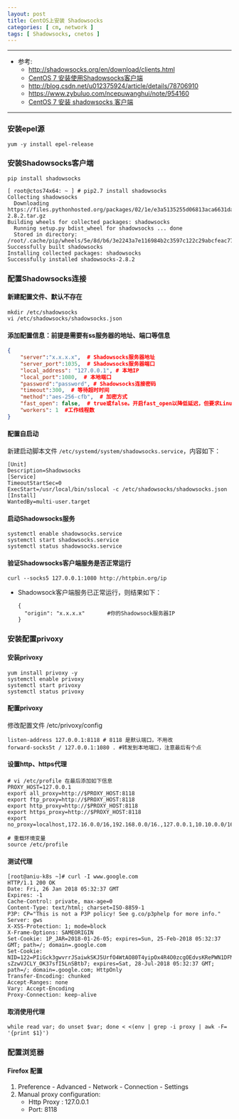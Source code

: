 ```yaml
---
layout: post
title: CentOS上安装 Shadowsocks
categories: [ cm, network ]
tags: [ Shadowsocks, cnetos ]
---
```


---

* 参考: 
  * <http://shadowsocks.org/en/download/clients.html>
  * [CentOS 7 安装使用Shadowsocks客户端](https://blog.csdn.net/wh211212/article/details/79165415)
  * <http://blog.csdn.net/u012375924/article/details/78706910>
  * <https://www.zybuluo.com/ncepuwanghui/note/954160>
  * [CentOS 7 安装 shadowsocks 客户端](https://brickyang.github.io/2017/01/14/CentOS-7-%E5%AE%89%E8%A3%85-Shadowsocks-%E5%AE%A2%E6%88%B7%E7%AB%AF/)

---



### 安装epel源

~~~ shell
yum -y install epel-release
~~~


### 安装Shadowsocks客户端

~~~ shell
pip install shadowsocks
~~~

~~~ shell
[ root@ctos74x64: ~ ] # pip2.7 install shadowsocks
Collecting shadowsocks
  Downloading https://files.pythonhosted.org/packages/02/1e/e3a5135255d06813aca6631da31768d44f63692480af3a1621818008eb4a/shadowsocks-2.8.2.tar.gz
Building wheels for collected packages: shadowsocks
  Running setup.py bdist_wheel for shadowsocks ... done
  Stored in directory: /root/.cache/pip/wheels/5e/8d/b6/3e2243a7e116984b2c3597c122c29abcfeac77daa260079e88
Successfully built shadowsocks
Installing collected packages: shadowsocks
Successfully installed shadowsocks-2.8.2
~~~


### 配置Shadowsocks连接

#### 新建配置文件、默认不存在

~~~ shell
mkdir /etc/shadowsocks
vi /etc/shadowsocks/shadowsocks.json
~~~

#### 添加配置信息：前提是需要有ss服务器的地址、端口等信息

~~~ json
{
    "server":"x.x.x.x",  # Shadowsocks服务器地址
    "server_port":1035,  # Shadowsocks服务器端口
    "local_address": "127.0.0.1", # 本地IP
    "local_port":1080,  # 本地端口
    "password":"password", # Shadowsocks连接密码
    "timeout":300,  # 等待超时时间
    "method":"aes-256-cfb",  # 加密方式
    "fast_open": false,  # true或false。开启fast_open以降低延迟，但要求Linux内核在3.7+
    "workers": 1  #工作线程数 
}
~~~


#### 配置自启动

新建启动脚本文件 `/etc/systemd/system/shadowsocks.service`，内容如下：

~~~
[Unit]
Description=Shadowsocks
[Service]
TimeoutStartSec=0
ExecStart=/usr/local/bin/sslocal -c /etc/shadowsocks/shadowsocks.json
[Install]
WantedBy=multi-user.target
~~~


#### 启动Shadowsocks服务

~~~ shell
systemctl enable shadowsocks.service
systemctl start shadowsocks.service
systemctl status shadowsocks.service
~~~

#### 验证Shadowsocks客户端服务是否正常运行

~~~
curl --socks5 127.0.0.1:1080 http://httpbin.org/ip
~~~

* Shadowsock客户端服务已正常运行，则结果如下：
  ~~~
  {
    "origin": "x.x.x.x"       #你的Shadowsock服务器IP
  }
  ~~~


### 安装配置privoxy


#### 安装privoxy

~~~ shell
yum install privoxy -y
systemctl enable privoxy
systemctl start privoxy
systemctl status privoxy
~~~


#### 配置privoxy

修改配置文件 /etc/privoxy/config

~~~
listen-address 127.0.0.1:8118 # 8118 是默认端口，不用改
forward-socks5t / 127.0.0.1:1080 . #转发到本地端口，注意最后有个点
~~~

#### 设置http、https代理

~~~
# vi /etc/profile 在最后添加如下信息
PROXY_HOST=127.0.0.1
export all_proxy=http://$PROXY_HOST:8118
export ftp_proxy=http://$PROXY_HOST:8118
export http_proxy=http://$PROXY_HOST:8118
export https_proxy=http://$PROXY_HOST:8118
export no_proxy=localhost,172.16.0.0/16,192.168.0.0/16.,127.0.0.1,10.10.0.0/16

# 重载环境变量
source /etc/profile
~~~




#### 测试代理

~~~ shell
[root@aniu-k8s ~]# curl -I www.google.com 
HTTP/1.1 200 OK
Date: Fri, 26 Jan 2018 05:32:37 GMT
Expires: -1
Cache-Control: private, max-age=0
Content-Type: text/html; charset=ISO-8859-1
P3P: CP="This is not a P3P policy! See g.co/p3phelp for more info."
Server: gws
X-XSS-Protection: 1; mode=block
X-Frame-Options: SAMEORIGIN
Set-Cookie: 1P_JAR=2018-01-26-05; expires=Sun, 25-Feb-2018 05:32:37 GMT; path=/; domain=.google.com
Set-Cookie: NID=122=PIiGck3gwvrrJSaiwkSKJ5UrfO4WtAO80T4yipOx4R4O0zcgOEdvsKRePWN1DFM66g8PPF4aouhY4JIs7tENdRm7H9hkq5xm4y1yNJ-sZzwVJCLY_OK37sfI5LnSBtb7; expires=Sat, 28-Jul-2018 05:32:37 GMT; path=/; domain=.google.com; HttpOnly
Transfer-Encoding: chunked
Accept-Ranges: none
Vary: Accept-Encoding
Proxy-Connection: keep-alive
~~~


#### 取消使用代理

~~~
while read var; do unset $var; done < <(env | grep -i proxy | awk -F= '{print $1}')
~~~



### 配置浏览器

#### Firefox 配置

1. Preference - Advanced - Network - Connection - Settings
2. Manual proxy configuration:
    * Http Proxy : 127.0.0.1
    * Port: 8118


























